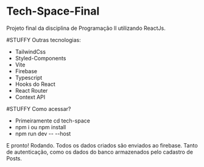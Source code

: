 # Tech-Space-Final

Projeto final da disciplina de Programação ll utilizando ReactJs.

#STUFFY Outras tecnologias: 
- TailwindCss
- Styled-Components
- Vite
- Firebase
- Typescript
- Hooks do React
- React Router
- Context API

#STUFFY Como acessar?
- Primeiramente cd tech-space
- npm i ou npm install
- npm run dev -- --host
  
E pronto! Rodando. Todos os dados criados são enviados ao firebase. Tanto de autenticação, como os dados do banco armazenados pelo cadastro de Posts. 

